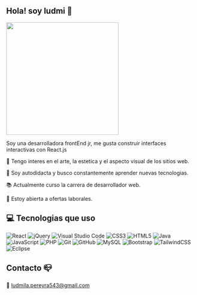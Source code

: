  ## Hola! soy ludmi :sunflower:
<img src="https://i.pinimg.com/564x/81/1d/55/811d55b52e127f18200aa2ccaefa0cb2.jpg" height="300">

 
 Soy una desarrolladora frontEnd jr, me gusta construir interfaces interactivas con React.js

:art: Tengo interes en el arte, la estetica y el aspecto visual de los sitios web.

:notebook: Soy autodidacta y busco constantemente aprender nuevas tecnologias.

:books: Actualmente curso la carrera de desarrollador web.

:incoming_envelope: Estoy abierta a ofertas laborales.

## :computer: Tecnologias que uso
![React](https://img.shields.io/badge/react-%2320232a.svg?style=for-the-badge&logo=react&logoColor=%2361DAFB) ![jQuery](https://img.shields.io/badge/jquery-%230769AD.svg?style=for-the-badge&logo=jquery&logoColor=white) ![Visual Studio Code](https://img.shields.io/badge/Visual%20Studio%20Code-0078d7.svg?style=for-the-badge&logo=visual-studio-code&logoColor=white) ![CSS3](https://img.shields.io/badge/css3-%231572B6.svg?style=for-the-badge&logo=css3&logoColor=white) ![HTML5](https://img.shields.io/badge/html5-%23E34F26.svg?style=for-the-badge&logo=html5&logoColor=white) ![Java](https://img.shields.io/badge/java-%23ED8B00.svg?style=for-the-badge&logo=openjdk&logoColor=white) ![JavaScript](https://img.shields.io/badge/javascript-%23323330.svg?style=for-the-badge&logo=javascript&logoColor=%23F7DF1E) ![PHP](https://img.shields.io/badge/php-%23777BB4.svg?style=for-the-badge&logo=php&logoColor=white) 	![Git](https://img.shields.io/badge/git-%23F05033.svg?style=for-the-badge&logo=git&logoColor=white) ![GitHub](https://img.shields.io/badge/github-%23121011.svg?style=for-the-badge&logo=github&logoColor=white) ![MySQL](https://img.shields.io/badge/mysql-%2300f.svg?style=for-the-badge&logo=mysql&logoColor=white) ![Bootstrap](https://img.shields.io/badge/bootstrap-%238511FA.svg?style=for-the-badge&logo=bootstrap&logoColor=white) ![TailwindCSS](https://img.shields.io/badge/tailwindcss-%2338B2AC.svg?style=for-the-badge&logo=tailwind-css&logoColor=white) ![Eclipse](https://img.shields.io/badge/Eclipse-FE7A16.svg?style=for-the-badge&logo=Eclipse&logoColor=white)

## Contacto :mailbox_closed:
💌 ludmila.pereyra543@gmail.com

